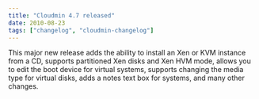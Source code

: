 ```yaml
---
title: "Cloudmin 4.7 released"
date: 2010-08-23
tags: ["changelog", "cloudmin-changelog"]
---
```


This major new release adds the ability to install an Xen or KVM instance from a CD, supports partitioned Xen disks and Xen HVM mode, allows you to edit the boot device for virtual systems, supports changing the media type for virtual disks, adds a notes text box for systems, and many other changes.
